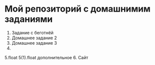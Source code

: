 # Мой репозиторий с домашнимим заданиями
1. Задание с беготнёй 
2. Домашнее задание 2
3. Домашнее задание 3
4.
5.float
5(1).float дополнительное
6. Сайт